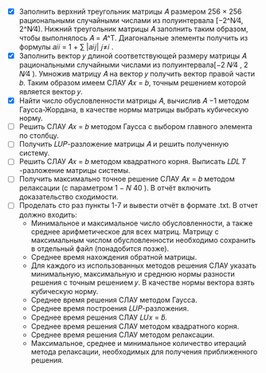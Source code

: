 - [x] Заполнить верхний треугольник матрицы 𝐴 размером 256 × 256 рациональными случайными числами из полуинтервала
  [−2^N⁄4, 2^N⁄4). Нижний треугольник матрицы 𝐴 заполнить таким образом, чтобы выполнялось 𝐴 = 𝐴^T. Диагональные
  элементы получить из формулы 𝑎𝑖𝑖 = 1 + ∑ |𝑎𝑖𝑗| 𝑗≠𝑖 .
- [x] Заполнить вектор 𝑦 длиной соответствующей размеру матрицы 𝐴 рациональными случайными числами из полуинтервала[−2
  𝑁⁄4 , 2 𝑁⁄4
  ). Умножив матрицу 𝐴 на вектор 𝑦 получить вектор правой части 𝑏. Таким образом имеем СЛАУ 𝐴𝑥 = 𝑏, точным
  решением которой является вектор 𝑦.
- [x] Найти число обусловленности матрицы 𝐴, вычислив 𝐴 −1 методом Гаусса-Жордана, в качестве нормы матрицы выбрать
  кубическую норму.
- [ ] Решить СЛАУ 𝐴𝑥 = 𝑏 методом Гаусса с выбором главного элемента по столбцу.
- [ ] Получить 𝐿𝑈𝑃-разложение матрицы 𝐴 и решить полученную систему.
- [ ] Решить СЛАУ 𝐴𝑥 = 𝑏 методом квадратного корня. Выписать 𝐿𝐷𝐿 𝑇 -разложение матрицы системы.
- [ ] Получить максимально точное решение СЛАУ 𝐴𝑥 = 𝑏 методом релаксации (с параметром 1 − 𝑁 40
  ). В отчёт включить доказательство сходимости.
- [ ] Проделать сто раз пункты 1-7 и вывести отчёт в формате .txt. В отчет должно входить:
    - Минимальное и максимальное число обусловленности, а также среднее арифметическое для всех матриц. Матрицу с
      максимальным числом обусловленности необходимо сохранить в отдельный файл (понадобится позже).
    - Среднее время нахождения обратной матрицы.
    - Для каждого из использованных методов решения СЛАУ указать минимальную, максимальную и среднюю нормы разности
      решения с точным решением 𝑦. В качестве нормы вектора взять кубическую норму.
    - Среднее время решения СЛАУ методом Гаусса.
    - Среднее время построения 𝐿𝑈𝑃-разложения.
    - Среднее время решения СЛАУ 𝐿𝑈𝑥 = 𝑏̃.
    - Среднее время решения СЛАУ методом квадратного корня.
    - Среднее время решения СЛАУ методом релаксации.
    - Максимальное, среднее и минимальное количество итераций метода релаксации, необходимых для получения приближенного
      решения.
